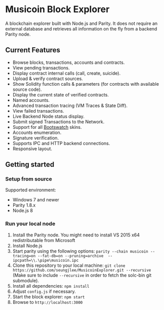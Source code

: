 # Musicoin Block Explorer

A blockchain explorer built with Node.js and Parity. It does not require an external database and retrieves all information on the fly from a backend Parity node.

## Current Features
* Browse blocks, transactions, accounts and contracts.
* View pending transactions.
* Display contract internal calls (call, create, suicide).
* Upload & verify contract sources.
* Show Solidity function calls & parameters (for contracts with available source code).
* Display the current state of verified contracts.
* Named accounts.
* Advanced transaction tracing (VM Traces & State Diff).
* View failed transactions.
* Live Backend Node status display.
* Submit signed Transactions to the Network.
* Support for all [Bootswatch](https://bootswatch.com/) skins.
* Accounts enumeration.
* Signature verification.
* Supports IPC and HTTP backend connections.
* Responsive layout.

## Getting started

### Setup from source

Supported environment:
* Windows 7 and newer
* Parity 1.8.x
* Node.js 8

### Run your local node

1. Install the Parity node. You might need to install VS 2015 x64 redistributable from Microsoft
2. Install Node.js
3. Start parity using the following options: `parity --chain musicoin --tracing=on --fat-db=on --pruning=archive  --ipcpath=\\.\pipe\musicoin.ipc`
4. Clone this repository to your local machine: `git clone https://github.com/seungjlee/MusicoinExplorer.git --recursive` (Make sure to include `--recursive` in order to fetch the solc-bin git submodule).
5. Install all dependencies: `npm install`
6. Adjust `config.js` if necessary.
7. Start the block explorer: `npm start`
8. Browse to `http://localhost:3000`
